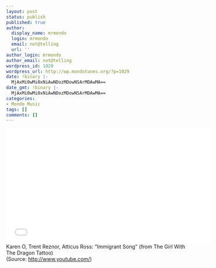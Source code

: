 ```yaml
---
layout: post
status: publish
published: true
author:
  display_name: mrmondo
  login: mrmondo
  email: not@telling
  url: ''
author_login: mrmondo
author_email: not@telling
wordpress_id: 1029
wordpress_url: http://wp.mondotunes.org/?p=1029
date: !binary |-
  MjAxMi0wMi0xNiAwNDozMDowNSArMDAwMA==
date_gmt: !binary |-
  MjAxMi0wMi0xNiAwNDozMDowNSArMDAwMA==
categories:
- Mondo Music
tags: []
comments: []
---
```

<iframe width="560" height="315" src="//www.youtube.com/embed/ljbBayiWglg" frameborder="0"> </iframe>
Karen O, Trent Reznor, Atticus Ross: &#8220;Immigrant Song" (from The Girl With The Dragon Tattoo) 
<div class="attribution">(<span>Source:</span> <a href="http://www.youtube.com/">http://www.youtube.com/</a>)</div>
